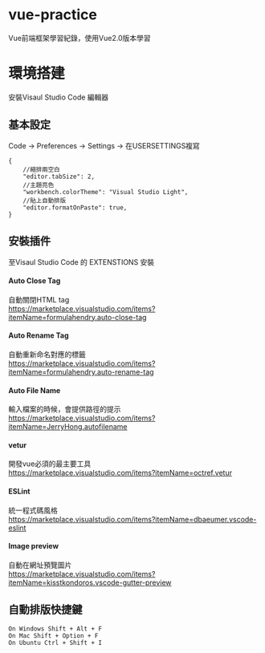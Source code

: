 # vue-practice
Vue前端框架學習紀錄，使用Vue2.0版本學習
# 環境搭建
安裝Visaul Studio Code 編輯器  
## 基本設定  
Code -> Preferences -> Settings -> 在USERSETTINGS複寫
```
{
    //縮排兩空白
    "editor.tabSize": 2,
    //主題亮色
    "workbench.colorTheme": "Visual Studio Light",
    //貼上自動排版
    "editor.formatOnPaste": true,
}
```
## 安裝插件
至Visaul Studio Code 的 EXTENSTIONS 安裝
#### Auto Close Tag
自動關閉HTML tag  
https://marketplace.visualstudio.com/items?itemName=formulahendry.auto-close-tag   
#### Auto Rename Tag
自動重新命名對應的標籤  
https://marketplace.visualstudio.com/items?itemName=formulahendry.auto-rename-tag
#### Auto File Name
輸入檔案的時候，會提供路徑的提示  
https://marketplace.visualstudio.com/items?itemName=JerryHong.autofilename
#### vetur
開發vue必須的最主要工具  
https://marketplace.visualstudio.com/items?itemName=octref.vetur
#### ESLint
統一程式碼風格  
https://marketplace.visualstudio.com/items?itemName=dbaeumer.vscode-eslint
#### Image preview
自動在網址預覽圖片  
https://marketplace.visualstudio.com/items?itemName=kisstkondoros.vscode-gutter-preview

## 自動排版快捷鍵
```
On Windows Shift + Alt + F
On Mac Shift + Option + F
On Ubuntu Ctrl + Shift + I
```
